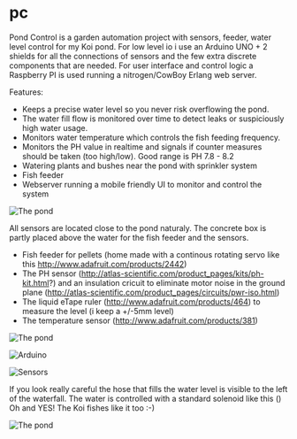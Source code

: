 pc
==

Pond Control is a garden automation project with sensors, feeder, water level control for my Koi pond. For low level io i use an Arduino UNO + 2 shields for all the connections of sensors and the few extra discrete components that are needed. For user interface and control logic a Raspberry PI is used running a nitrogen/CowBoy Erlang web server.

Features:
- Keeps a precise water level so you never risk overflowing the pond. 
- The water fill flow is monitored over time to detect leaks or suspiciously high water usage. 
- Monitors water temperature which controls the fish feeding frequency. 
- Monitors the PH value in realtime and signals if counter measures should be taken (too high/low). Good range is PH 7.8 - 8.2
- Watering plants and bushes near the pond with sprinkler system
- Fish feeder
- Webserver running a mobile friendly UI to monitor and control the system

![The pond](https://github.com/epkboan/epkboan.github.io/blob/master/pond_0.jpg?raw=true "The Pond under control")

All sensors are located close to the pond naturaly. The concrete box is partly placed above the water for the fish feeder and the sensors.
- Fish feeder for pellets (home made with a continous rotating servo like this http://www.adafruit.com/products/2442)
- The PH sensor (http://atlas-scientific.com/product_pages/kits/ph-kit.html?) and an insulation cricuit to eliminate motor noise in the ground plane (http://atlas-scientific.com/product_pages/circuits/pwr-iso.html)
- The liquid eTape ruler (http://www.adafruit.com/products/464) to measure the level (i keep a +/-5mm level) 
- The temperature sensor (http://www.adafruit.com/products/381)

![The pond](https://github.com/epkboan/epkboan.github.io/blob/master/pond_2.jpg?raw=true "Sensor location")


![Arduino ](https://github.com/epkboan/epkboan.github.io/blob/master/pc_1.jpg?raw=true "Arduino")

![Sensors](https://github.com/epkboan/epkboan.github.io/blob/master/pc_2.jpg?raw=true "Sensors")

If you look really careful the hose that fills the water level is visible to the left of the waterfall. The water is controlled with a standard solenoid like this () 
Oh and YES! The Koi fishes like it too :-)

![The pond](https://github.com/epkboan/epkboan.github.io/blob/master/pond_1.jpg?raw=true "The Pond at control")
